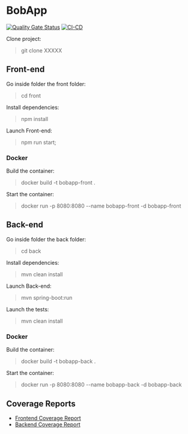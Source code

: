 # BobApp
[![Quality Gate Status](https://sonarcloud.io/api/project_badges/measure?project=xinhe-yu_bobapp&metric=alert_status)](https://sonarcloud.io/summary/new_code?id=xinhe-yu_bobapp) [![CI-CD](https://github.com/Xinhe-Yu/Gerez-un-projet-collaboratif-en-int-grant-une-demarche-CI-CD/actions/workflows/ci-cd.yml/badge.svg)](https://github.com/Xinhe-Yu/Gerez-un-projet-collaboratif-en-int-grant-une-demarche-CI-CD/actions/workflows/ci-cd.yml)

Clone project:

> git clone XXXXX

## Front-end

Go inside folder the front folder:

> cd front

Install dependencies:

> npm install

Launch Front-end:

> npm run start;

### Docker

Build the container:

> docker build -t bobapp-front .

Start the container:

> docker run -p 8080:8080 --name bobapp-front -d bobapp-front

## Back-end

Go inside folder the back folder:

> cd back

Install dependencies:

> mvn clean install

Launch Back-end:

>  mvn spring-boot:run

Launch the tests:

> mvn clean install

### Docker

Build the container:

> docker build -t bobapp-back .

Start the container:

> docker run -p 8080:8080 --name bobapp-back -d bobapp-back

## Coverage Reports

- [Frontend Coverage Report](https://xinhe-yu.github.io/Gerez-un-projet-collaboratif-en-int-grant-une-demarche-CI-CD/frontend/index.html)
- [Backend Coverage Report](https://xinhe-yu.github.io/Gerez-un-projet-collaboratif-en-int-grant-une-demarche-CI-CD/backend/index.html)
